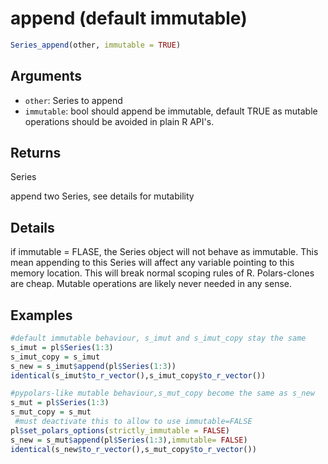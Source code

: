 # append (default immutable)

```r
Series_append(other, immutable = TRUE)
```

## Arguments

- `other`: Series to append
- `immutable`: bool should append be immutable, default TRUE as mutable operations should be avoided in plain R API's.

## Returns

Series

append two Series, see details for mutability

## Details

if immutable = FLASE, the Series object will not behave as immutable. This mean appending to this Series will affect any variable pointing to this memory location. This will break normal scoping rules of R. Polars-clones are cheap. Mutable operations are likely never needed in any sense.

## Examples

```r
#default immutable behaviour, s_imut and s_imut_copy stay the same
s_imut = pl$Series(1:3)
s_imut_copy = s_imut
s_new = s_imut$append(pl$Series(1:3))
identical(s_imut$to_r_vector(),s_imut_copy$to_r_vector())

#pypolars-like mutable behaviour,s_mut_copy become the same as s_new
s_mut = pl$Series(1:3)
s_mut_copy = s_mut
 #must deactivate this to allow to use immutable=FALSE
pl$set_polars_options(strictly_immutable = FALSE)
s_new = s_mut$append(pl$Series(1:3),immutable= FALSE)
identical(s_new$to_r_vector(),s_mut_copy$to_r_vector())
```